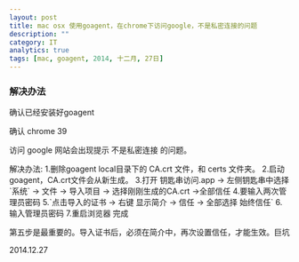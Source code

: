 ```yaml
---
layout: post
title: mac osx 使用goagent，在chrome下访问google，不是私密连接的问题
description: ""
category: IT
analytics: true
tags: [mac, goagent, 2014, 十二月, 27日]
---
```


### 解决办法

确认已经安装好goagent

确认 chrome 39

访问 google 网站会出现提示 不是私密连接 的问题。

解决办法:
1.删除goagent local目录下的 CA.crt 文件，和 certs 文件夹。
2.启动goagent，CA.crt文件会从新生成。
3.打开 钥匙串访问.app -&gt; 左侧钥匙串中选择\`系统\` -&gt; 文件 -&gt; 导入项目 -&gt; 选择刚刚生成的CA.crt -&gt;全部信任
4.要输入两次管理员密码
5.\`点击导入的证书 -&gt; 右键 显示简介 -&gt; 信任 -&gt; 全部选择 始终信任\`
6.输入管理员密码
7.重启浏览器 完成

第五步是最重要的。导入证书后，必须在简介中，再次设置信任，才能生效。巨坑

2014.12.27
